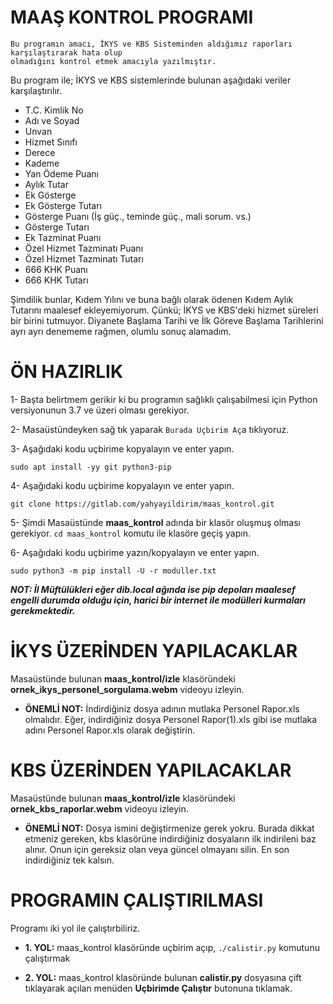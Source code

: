 # MAAŞ KONTROL PROGRAMI

```
Bu programın amacı, İKYS ve KBS Sisteminden aldığımız raporları karşılaştırarak hata olup
olmadığını kontrol etmek amacıyla yazılmıştır.

```
Bu program ile; İKYS ve KBS sistemlerinde bulunan aşağıdaki veriler karşılaştırılır.
* T.C. Kimlik No
* Adı ve Soyad
* Unvan
* Hizmet Sınıfı
* Derece
* Kademe
* Yan Ödeme	Puanı
* Aylık Tutar
* Ek Gösterge
* Ek Gösterge Tutarı
* Gösterge Puanı (İş güç., teminde güç., mali sorum. vs.)
* Gösterge Tutarı
* Ek Tazminat Puanı
* Özel Hizmet Tazminatı Puanı
* Özel Hizmet Tazminatı Tutarı
* 666 KHK Puanı
* 666 KHK Tutarı

Şimdilik bunlar, Kıdem Yılını ve buna bağlı olarak ödenen Kıdem Aylık Tutarını maalesef ekleyemiyorum. Çünkü; İKYS ve KBS'deki hizmet süreleri bir birini tutmuyor. Diyanete Başlama Tarihi ve İlk Göreve Başlama Tarihlerini ayrı ayrı denememe rağmen, olumlu sonuç alamadım.

## 

# ÖN HAZIRLIK
1- Başta belirtmem gerikir ki bu programın sağlıklı çalışabilmesi için Python versiyonunun 3.7 ve üzeri olması gerekiyor.

2- Masaüstündeyken sağ tık yaparak `Burada Uçbirim Aç`a tıklıyoruz.

3- Aşağıdaki kodu uçbirime kopyalayın ve enter yapın.
```
sudo apt install -yy git python3-pip
```
4- Aşağıdaki kodu uçbirime kopyalayın ve enter yapın.
```
git clone https://gitlab.com/yahyayildirim/maas_kontrol.git
```
5- Şimdi Masaüstünde **maas_kontrol** adında bir klasör oluşmuş olması gerekiyor. `cd maas_kontrol` komutu ile klasöre geçiş yapın.

6- Aşağıdaki kodu uçbirime yazın/kopyalayın ve enter yapın.
```
sudo python3 -m pip install -U -r moduller.txt
```
_**NOT: İl Müftülükleri eğer dib.local ağında ise pip depoları maalesef engelli durumda olduğu için, harici bir internet ile modülleri kurmaları gerekmektedir.**_

## 

# İKYS ÜZERİNDEN YAPILACAKLAR
Masaüstünde bulunan **maas_kontrol/izle** klasöründeki **ornek_ikys_personel_sorgulama.webm** videoyu izleyin.
* **ÖNEMLİ NOT:** İndirdiğiniz dosya adının mutlaka Personel Rapor.xls olmalıdır. Eğer, indirdiğiniz dosya Personel Rapor(1).xls gibi ise mutlaka adını Personel Rapor.xls olarak değiştirin.


## 

# KBS ÜZERİNDEN YAPILACAKLAR
Masaüstünde bulunan **maas_kontrol/izle** klasöründeki **ornek_kbs_raporlar.webm** videoyu izleyin.
* **ÖNEMLİ NOT:** Dosya ismini değiştirmenize gerek yokru. Burada dikkat etmeniz gereken, kbs klasörüne indirdiğiniz dosyaların ilk indirileni baz alınır. Onun için gereksiz olan veya güncel olmayanı silin. En son indirdiğiniz tek kalsın.

## 

# PROGRAMIN ÇALIŞTIRILMASI
Programı iki yol ile çalıştırbiliriz.
* **1. YOL:** maas_kontrol klasöründe uçbirim açıp, `./calistir.py` komutunu çalıştırmak

* **2. YOL:** maas_kontrol klasöründe bulunan **calistir.py** dosyasına çift tıklayarak açılan menüden **Uçbirimde Çalıştır** butonuna tıklamak.
